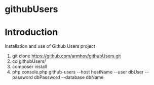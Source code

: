 # githubUsers

# Introduction
Installation and use of Github Users project

 1. git clone https://github.com/armhov/githubUsers.git
 2. cd githubUsers/
 3. composer install <br>
 4. php console.php github-users --host hostName --user dbUser --password dbPassword --database dbName
